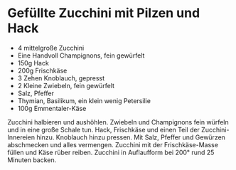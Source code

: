 ﻿# Gefüllte Zucchini mit Pilzen und Hack

- 4 mittelgroße Zucchini
- Eine Handvoll Champignons, fein gewürfelt
- 150g Hack
- 200g Frischkäse
- 3 Zehen Knoblauch, gepresst
- 2 Kleine Zwiebeln, fein gewürfelt
- Salz, Pfeffer
- Thymian, Basilikum, ein klein wenig Petersilie
- 100g Emmentaler-Käse

Zucchini halbieren und aushöhlen.
Zwiebeln und Champignons fein würfeln und in eine große Schale tun.
Hack, Frischkäse und einen Teil der Zucchini-Innereien hinzu.
Knoblauch hinzu pressen.
Mit Salz, Pfeffer und Gewürzen abschmecken und alles vermengen.
Zucchini mit der Frischkäse-Masse füllen und Käse rüber reiben.
Zucchini in Auflaufform bei 200° rund 25 Minuten backen.
